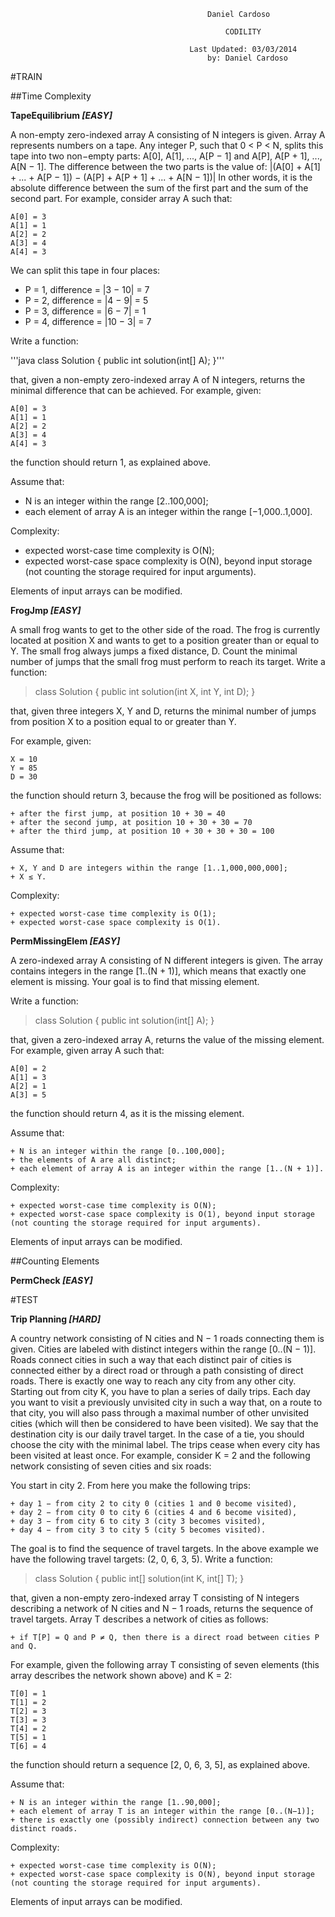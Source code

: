 	
	
												Daniel Cardoso
							
													CODILITY
							
											Last Updated: 03/03/2014
												by: Daniel Cardoso
												
#TRAIN

##Time Complexity

__TapeEquilibrium *[EASY]*__

A non-empty zero-indexed array A consisting of N integers is given. Array A represents numbers on a tape.
Any integer P, such that 0 < P < N, splits this tape into two non−empty parts: A[0], A[1], ..., A[P − 1] and A[P], A[P + 1], ..., A[N − 1].
The difference between the two parts is the value of: |(A[0] + A[1] + ... + A[P − 1]) − (A[P] + A[P + 1] + ... + A[N − 1])|
In other words, it is the absolute difference between the sum of the first part and the sum of the second part.
For example, consider array A such that:

	A[0] = 3
	A[1] = 1
	A[2] = 2
	A[3] = 4
	A[4] = 3  
	
We can split this tape in four places:

+	P = 1, difference = |3 − 10| = 7 
+	P = 2, difference = |4 − 9| = 5 
+	P = 3, difference = |6 − 7| = 1
+	P = 4, difference = |10 − 3| = 7 

Write a function:

'''java
class Solution {
	public int solution(int[] A);
}'''

that, given a non-empty zero-indexed array A of N integers, returns the minimal difference that can be achieved.
For example, given:

	A[0] = 3
	A[1] = 1
	A[2] = 2
	A[3] = 4
	A[4] = 3
 
the function should return 1, as explained above.

Assume that:

+	N is an integer within the range [2..100,000];
+	each element of array A is an integer within the range [−1,000..1,000].

Complexity:

+	expected worst-case time complexity is O(N);
+	expected worst-case space complexity is O(N), beyond input storage (not counting the storage required for input arguments).

Elements of input arrays can be modified.

__FrogJmp *[EASY]*__

A small frog wants to get to the other side of the road. The frog is currently located at position X and wants to get to a position greater than or equal to Y. The small frog always jumps a fixed distance, D.
Count the minimal number of jumps that the small frog must perform to reach its target.
Write a function:

>class Solution { public int solution(int X, int Y, int D); }

that, given three integers X, Y and D, returns the minimal number of jumps from position X to a position equal to or greater than Y.

For example, given:

	X = 10
	Y = 85
	D = 30
  
the function should return 3, because the frog will be positioned as follows:

	+ after the first jump, at position 10 + 30 = 40
	+ after the second jump, at position 10 + 30 + 30 = 70
	+ after the third jump, at position 10 + 30 + 30 + 30 = 100
	
Assume that:

	+ X, Y and D are integers within the range [1..1,000,000,000];
	+ X ≤ Y.
	
Complexity:

	+ expected worst-case time complexity is O(1);
	+ expected worst-case space complexity is O(1).

__PermMissingElem *[EASY]*__

A zero-indexed array A consisting of N different integers is given. The array contains integers in the range [1..(N + 1)], which means that exactly one element is missing.
Your goal is to find that missing element.

Write a function:

>class Solution { public int solution(int[] A); }

that, given a zero-indexed array A, returns the value of the missing element.
For example, given array A such that:

	A[0] = 2
	A[1] = 3
	A[2] = 1
	A[3] = 5
  
the function should return 4, as it is the missing element.

Assume that:

	+ N is an integer within the range [0..100,000];
	+ the elements of A are all distinct;
	+ each element of array A is an integer within the range [1..(N + 1)].
	
Complexity:

	+ expected worst-case time complexity is O(N);
	+ expected worst-case space complexity is O(1), beyond input storage (not counting the storage required for input arguments).
	
Elements of input arrays can be modified.
	
##Counting Elements

__PermCheck *[EASY]*__


#TEST

__Trip Planning *[HARD]*__

A country network consisting of N cities and N − 1 roads connecting them is given. Cities are labeled with distinct integers within the range [0..(N − 1)]. Roads connect cities in such a way that each distinct pair of cities is connected either by a direct road or through a path consisting of direct roads. There is exactly one way to reach any city from any other city.
Starting out from city K, you have to plan a series of daily trips. Each day you want to visit a previously unvisited city in such a way that, on a route to that city, you will also pass through a maximal number of other unvisited cities (which will then be considered to have been visited). We say that the destination city is our daily travel target.
In the case of a tie, you should choose the city with the minimal label. The trips cease when every city has been visited at least once.
For example, consider K = 2 and the following network consisting of seven cities and six roads:
 
You start in city 2. From here you make the following trips:

	+ day 1 − from city 2 to city 0 (cities 1 and 0 become visited),
	+ day 2 − from city 0 to city 6 (cities 4 and 6 become visited),
	+ day 3 − from city 6 to city 3 (city 3 becomes visited),
	+ day 4 − from city 3 to city 5 (city 5 becomes visited).
	
The goal is to find the sequence of travel targets. In the above example we have the following travel targets: (2, 0, 6, 3, 5).
Write a function:

>class Solution { public int[] solution(int K, int[] T); }

that, given a non-empty zero-indexed array T consisting of N integers describing a network of N cities and N − 1 roads, returns the sequence of travel targets.
Array T describes a network of cities as follows:

	+ if T[P] = Q and P ≠ Q, then there is a direct road between cities P and Q.
	
For example, given the following array T consisting of seven elements (this array describes the network shown above) and K = 2:

	T[0] = 1
	T[1] = 2
	T[2] = 3
	T[3] = 3
	T[4] = 2
	T[5] = 1
	T[6] = 4
	
the function should return a sequence [2, 0, 6, 3, 5], as explained above.

Assume that:

	+ N is an integer within the range [1..90,000];
	+ each element of array T is an integer within the range [0..(N−1)];
	+ there is exactly one (possibly indirect) connection between any two distinct roads.
	
Complexity:

	+ expected worst-case time complexity is O(N);
	+ expected worst-case space complexity is O(N), beyond input storage (not counting the storage required for input arguments).
	
Elements of input arrays can be modified.